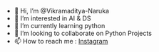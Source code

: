 - 👋 Hi, I’m @Vikramaditya-Naruka
- 👀 I’m interested in AI & DS
- 🌱 I’m currently learning python
- 💞️ I’m looking to collaborate on Python Projects 
- 📫 How to reach me : [Instagram](https://www.instagram.com/vikramaditya_singh_naruka_014/)

<!---
Vikramaditya-Naruka/Vikramaditya-Naruka is a ✨ special ✨ repository because its `README.md` (this file) appears on your GitHub profile.
You can click the Preview link to take a look at your changes.
--->

